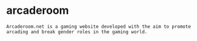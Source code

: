 # arcaderoom

    Arcaderoom.net is a gaming website developed with the aim to promote arcading and break gender roles in the gaming world.
